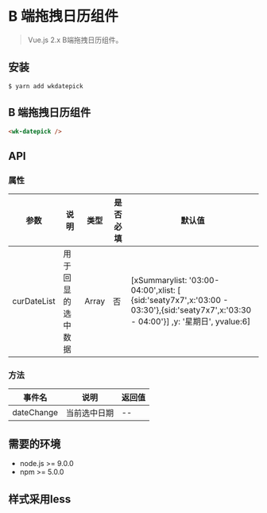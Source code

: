 # B 端拖拽日历组件

> Vue.js 2.x B端拖拽日历组件。

## 安装

```
$ yarn add wkdatepick
```

## B 端拖拽日历组件

```` html
<wk-datepick />
````


## API

### 属性

|参数|说明|类型|是否必填|默认值|
|---|----|---|-------|-----|
|curDateList|用于回显的选中数据|Array|否|\[xSummarylist: \'03:00-04:00',xlist: \[ {sid:'seaty7x7',x:'03:00 - 03:30'},{sid:'seaty7x7',x:'03:30 - 04:00'}] ,y: '星期日', yvalue:6\]|

### 方法

|事件名|说明|返回值|
|---|------|-----|
|dateChange|当前选中日期|--|


## 需要的环境

- node.js >= 9.0.0
- npm >= 5.0.0

## 样式采用less

